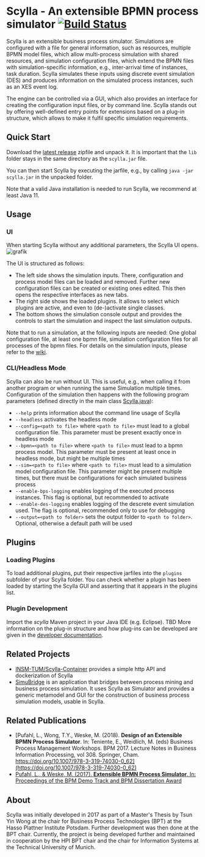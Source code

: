 # Scylla - An extensible BPMN process simulator [![Build Status](https://github.com/bptlab/scylla/actions/workflows/CI.yml/badge.svg)]([https://travis-ci.org/bptlab/scylla](https://github.com/bptlab/scylla/actions/workflows/CI.yml/))

Scylla is an extensible business process simulator.
Simulations are configured with a file for general information, such as resources, multiple BPMN model files, which allow multi-process simulation with shared resources, and simulation configuration files, which extend the BPMN files with simulation-specific information, e.g., inter-arrival time of instances, task duration.
Scylla simulates these inputs using discrete event simulation (DES) and produces information on the simulated process instances, such as an XES event log.

The engine can be controlled via a GUI, which also provides an interface for creating the configuration input files, or by command line.
Scylla stands out by offering well-defined entry points for extensions based on a plug-in structure, which allows to make it fulfil specific simulation requirements.

## Quick Start
Download the [latest release](https://github.com/bptlab/scylla/releases/latest) zipfile and unpack it.
It is important that the `lib` folder stays in the same directory as the `scylla.jar` file.

You can then start Scylla by executing the jarfile, e.g., by calling `java -jar scylla.jar` in the unpacked folder.

Note that a valid Java installation is needed to run Scylla, we recommend at least Java 11.


## Usage

### UI
When starting Scylla without any additional parameters, the Scylla UI opens.
![grafik](https://github.com/bptlab/scylla/assets/28008098/c932693d-2324-42ab-9c7d-a50f32b0d823)

The UI is structured as follows:
- The left side shows the simulation inputs. There, configuration and process model files can be loaded and removed. Further new configuration files can be created or existing ones edited. This then opens the respective interfaces as new tabs.
- The right side shows the loaded plugins. It allows to select which plugins are active, and even to (de-)activate single classes.
- The bottom shows the simulation console output and provides the controls to start the simulation and inspect the last simulation outputs.

Note that to run a simulation, at the following inputs are needed: One global configuration file, at least one bpmn file, simulation configuration files for all processes of the bpmn files. For details on the simulation inputs, please refer to the [wiki](../../wiki).

### CLI/Headless Mode
Scylla can also be run without UI. This is useful, e.g., when calling it from another program or when running the same Simulation multiple times. Configuration of the simulation then happens with the following program parameters (defined directly in the main class [Scylla.java](src/main/java/de/hpi/bpt/scylla/Scylla.java)):
- `--help` prints information about the command line usage of Scylla
- `--headless` activates the headless mode
- `--config=<path to file>` where `<path to file>` must lead to a global configuration file. This parameter must be present exactly once in headless mode
- `--bpmn=<path to file>` where `<path to file>` must lead to a bpmn process model. This parameter must be present at least once in headless mode, but might be multiple times
- `--sim=<path to file>` where `<path to file>` must lead to a simulation model configuration file. This parameter might be present multiple times, but there must be configurations for each simulated business process
- `--enable-bps-logging` enables logging of the executed process instances. This flag is optional, but recommended to activate
- `--enable-des-logging` enables logging of the descrete event simulation used. The flag is optional, recommended only to use for debugging
- `--output=<path to folder>` sets the output folder to `<path to folder>`. Optional, otherwise a default path will be used


## Plugins

### Loading Plugins
To load additional plugins, put their respective jarfiles into the `plugins` subfolder of your Scylla folder. You can check whether a plugin has been loaded by starting the Scylla GUI and asserting that it appears in the plugins list.


### Plugin Development
Import the *scylla* Maven project in your Java IDE (e.g. Eclipse).
TBD
More information on the plug-in structure and how plug-ins can be developed are given in the [developer documentation](https://github.com/bptlab/scylla/wiki).


## Related Projects
- [INSM-TUM/Scylla-Container](https://github.com/INSM-TUM/Scylla-Container) provides a simple http API and dockerization of Scylla
- [SimuBridge](https://github.com/INSM-TUM/SimuBridge) is an application that bridges between process mining and business process simulation. It uses Scylla as Simulator and provides a generic metamodel and GUI for the construction of business process simulation models, usable in Scylla. 

## Related Publications
- [Pufahl, L., Wong, T.Y., Weske, M. (2018). **Design of an Extensible BPMN Process Simulator**. In: Teniente, E., Weidlich, M. (eds) Business Process Management Workshops. BPM 2017. Lecture Notes in Business Information Processing, vol 308. Springer, Cham. https://doi.org/10.1007/978-3-319-74030-0_62](https://doi.org/10.1007/978-3-319-74030-0_62)
- [Pufahl, L., & Weske, M. (2017). **Extensible BPMN Process Simulator**. In: Proceedings of the
BPM Demo Track and BPM Dissertation Award](https://ceur-ws.org/Vol-1920/BPM_2017_paper_198.pdf)

## About
Scylla was initially developed in 2017 as part of a Master's Thesis by Tsun Yin Wong at the chair for Business Process Technologies (BPT) at the Hasso Plattner Institute Potsdam. Further development was then done at the BPT chair. Currently, the project is being developed further and maintained in cooperation by the HPI BPT chair and the chair for Information Systems at the Technical University of Munich.

